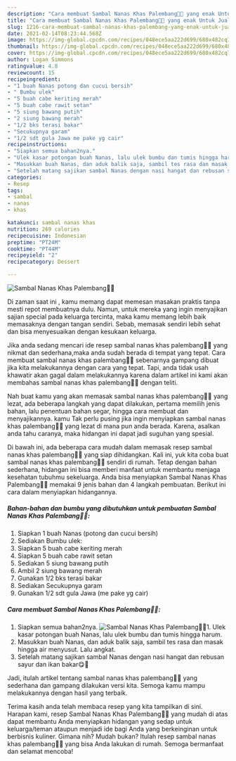 ```yaml
---
description: "Cara membuat Sambal Nanas Khas Palembang👩‍🍳 yang enak Untuk Jualan"
title: "Cara membuat Sambal Nanas Khas Palembang👩‍🍳 yang enak Untuk Jualan"
slug: 1216-cara-membuat-sambal-nanas-khas-palembang-yang-enak-untuk-jualan
date: 2021-02-14T08:23:44.568Z
image: https://img-global.cpcdn.com/recipes/048ece5aa222d699/680x482cq70/sambal-nanas-khas-palembang👩🍳-foto-resep-utama.jpg
thumbnail: https://img-global.cpcdn.com/recipes/048ece5aa222d699/680x482cq70/sambal-nanas-khas-palembang👩🍳-foto-resep-utama.jpg
cover: https://img-global.cpcdn.com/recipes/048ece5aa222d699/680x482cq70/sambal-nanas-khas-palembang👩🍳-foto-resep-utama.jpg
author: Logan Simmons
ratingvalue: 4.8
reviewcount: 15
recipeingredient:
- "1 buah Nanas potong dan cucui bersih"
- " Bumbu ulek"
- "5 buah cabe keriting merah"
- "5 buah cabe rawit setan"
- "5 siung bawang putih"
- "2 siung bawang merah"
- "1/2 bks terasi bakar"
- "Secukupnya garam"
- "1/2 sdt gula Jawa me pake yg cair"
recipeinstructions:
- "Siapkan semua bahan2nya."
- "Ulek kasar potongan buah Nanas, lalu ulek bumbu dan tumis hingga harum."
- "Masukkan buah Nanas, dan aduk balik saja, sambil tes rasa dan masak hingga air menyusut. Lalu angkat."
- "Setelah matang sajikan sambal Nanas dengan nasi hangat dan rebusan sayur dan ikan bakar😋💖"
categories:
- Resep
tags:
- sambal
- nanas
- khas

katakunci: sambal nanas khas 
nutrition: 269 calories
recipecuisine: Indonesian
preptime: "PT24M"
cooktime: "PT44M"
recipeyield: "2"
recipecategory: Dessert

---
```



![Sambal Nanas Khas Palembang👩‍🍳](https://img-global.cpcdn.com/recipes/048ece5aa222d699/680x482cq70/sambal-nanas-khas-palembang👩🍳-foto-resep-utama.jpg)

Di zaman  saat ini , kamu memang dapat memesan masakan praktis tanpa mesti repot membuatnya dulu. Namun, untuk mereka yang ingin menyajikan sajian special pada keluarga tercinta, maka kamu memang lebih baik memasaknya dengan tangan sendiri. Sebab, memasak sendiri lebih sehat dan bisa menyesuaikan dengan kesukaan keluarga.

Jika anda sedang mencari ide resep sambal nanas khas palembang👩‍🍳 yang nikmat dan sederhana,maka anda sudah berada di tempat yang tepat. Cara membuat sambal nanas khas palembang👩‍🍳  sebenarnya gampang dibuat jika kita melakukannya dengan cara yang tepat. Tapi, anda tidak usah khawatir akan gagal dalam melakukannya 
karena dalam artikel ini kami akan membahas sambal nanas khas palembang👩‍🍳 dengan teliti.  



Nah buat kamu yang akan memasak sambal nanas khas palembang👩‍🍳 yang lezat, ada beberapa langkah yang dapat dilakukan, pertama memilih jenis bahan, lalu penentuan bahan segar, hingga cara membuat dan menyajikannya. kamu Tak perlu pusing jika ingin menyiapkan sambal nanas khas palembang👩‍🍳 yang lezat di mana pun anda berada. Karena, asalkan anda  tahu caranya, maka hidangan ini dapat jadi suguhan yang spesial.

Di bawah ini, ada beberapa cara mudah dalam memasak resep sambal nanas khas palembang👩‍🍳 yang siap dihidangkan. Kali ini, yuk kita coba buat sambal nanas khas palembang👩‍🍳 sendiri di rumah. Tetap dengan bahan sederhana, hidangan ini bisa memberi manfaat untuk membantu menjaga kesehatan tubuhmu sekeluarga. Anda bisa menyiapkan Sambal Nanas Khas Palembang👩‍🍳 memakai 9 jenis bahan dan 4 langkah pembuatan. Berikut ini cara dalam menyiapkan hidangannya.

<!--inarticleads1-->

##### Bahan-bahan dan bumbu yang dibutuhkan untuk pembuatan Sambal Nanas Khas Palembang👩‍🍳:

1. Siapkan 1 buah Nanas (potong dan cucui bersih)
1. Sediakan  Bumbu ulek:
1. Siapkan 5 buah cabe keriting merah
1. Siapkan 5 buah cabe rawit setan
1. Sediakan 5 siung bawang putih
1. Ambil 2 siung bawang merah
1. Gunakan 1/2 bks terasi bakar
1. Sediakan Secukupnya garam
1. Gunakan 1/2 sdt gula Jawa (me pake yg cair)




<!--inarticleads2-->

##### Cara membuat Sambal Nanas Khas Palembang👩‍🍳:

1. Siapkan semua bahan2nya.
<img src="https://img-global.cpcdn.com/steps/4642cabc489c2c03/160x128cq70/sambal-nanas-khas-palembang👩🍳-langkah-memasak-1-foto.jpg" alt="Sambal Nanas Khas Palembang👩‍🍳">1. Ulek kasar potongan buah Nanas, lalu ulek bumbu dan tumis hingga harum.
1. Masukkan buah Nanas, dan aduk balik saja, sambil tes rasa dan masak hingga air menyusut. Lalu angkat.
1. Setelah matang sajikan sambal Nanas dengan nasi hangat dan rebusan sayur dan ikan bakar😋💖




Jadi, itulah artikel tentang  sambal nanas khas palembang👩‍🍳  yang sederhana dan gampang dilakukan versi kita. Semoga kamu mampu melakukannya dengan hasil yang terbaik. 

Terima kasih anda telah membaca resep yang kita tampilkan di sini. Harapan kami, resep  Sambal Nanas Khas Palembang👩‍🍳 yang mudah di atas dapat membantu Anda menyiapkan hidangan yang sedap untuk keluarga/teman ataupun menjadi ide bagi Anda yang berkeinginan untuk berbisnis kuliner. Gimana nih? Mudah bukan? Itulah resep sambal nanas khas palembang👩‍🍳 yang bisa Anda lakukan di rumah. Semoga bermanfaat dan selamat mencoba!

